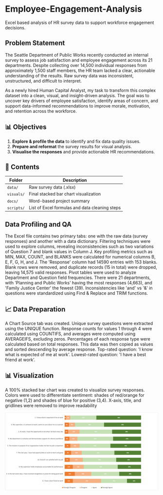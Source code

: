 # Employee-Engagement-Analysis
Excel based analysis of HR survey data to support workforce engagement decisions.
## Problem Statement

The Seattle Department of Public Works recently conducted an internal survey to assess job satisfaction and employee engagement across its 21 departments. Despite collecting over 14,500 individual responses from approximately 1,500 staff members, the HR team lacked a clear, actionable understanding of the results. Raw survey data was inconsistent, unstructured, and difficult to interpret.

As a newly hired Human Capital Analyst, my task to transform this complex dataset into a clean, visual, and insight-driven analysis. The goal was to uncover key drivers of employee satisfaction, identify areas of concern, and support data-informed recommendations to improve morale, motivation, and retention across the workforce.

## 📊 Objectives

1. **Explore & profile the data** to identify and fix data quality issues.
2. **Prepare and reformat** the survey results for visual analysis.
3. **Visualise the responses** and provide actionable HR recommendations.

## 📁 Contents

| Folder | Description |
|--------|-------------|
| `data/` | Raw survey data (.xlsx) |
| `visuals/` | Final stacked bar chart visualization |
| `docs/` | Word-based project summary |
| `scripts/` | List of Excel formulas and data cleaning steps |

## Data Profiling and QA
The Excel file contains two primary tabs: one with the raw data (survey responses) and another with a data dictionary. Filtering techniques were used to explore columns, revealing inconsistencies such as two variations of Question 7 and blank values in Column J.
Key profiling metrics such as MIN, MAX, COUNT, and BLANKS were calculated for numerical columns B, E, F, G, H, and J. The 'Response' column had 14590 entries with 153 blanks. Blank rows were removed, and duplicate records (15 in total) were dropped, leaving 14,575 valid responses.
Pivot tables were used to analyze Department and Question field frequencies. There were 21 departments, with 'Planning and Public Works' having the most responses (4,663), and 'Family Justice Center' the fewest (39). Inconsistencies like 'and' vs '&' in questions were standardized using Find & Replace and TRIM functions.

## 📈 Data Preparation
A Chart Source tab was created. Unique survey questions were extracted using the UNIQUE function. Response counts for values 1 through 4 were calculated using COUNTIFS, and averages were computed using AVERAGEIFS, excluding zeros. Percentages of each response type were calculated based on total responses. This data was then copied as values and sorted descending by average response.
Top-rated question: 'I know what is expected of me at work'. Lowest-rated question: 'I have a best friend at work'.

## 📊 Visualization
A 100% stacked bar chart was created to visualize survey responses. Colors were used to differentiate sentiment: shades of red/orange for negative (1,2) and shades of blue for positive (3,4). X-axis, title, and gridlines were removed to improve readability



![Survey Dashboard](https://github.com/folakeobalakun/Employee-Engagement-Analysis/blob/main/Survey.png)
